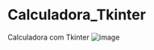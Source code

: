# Calculadora_Tkinter
Calculadora com Tkinter
![image](https://user-images.githubusercontent.com/82953125/235243179-042bf26e-30fb-4e87-b07d-ff52a87275c2.png)
